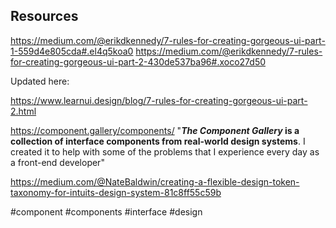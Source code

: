 ## Resources

https://medium.com/@erikdkennedy/7-rules-for-creating-gorgeous-ui-part-1-559d4e805cda#.el4q5koa0
https://medium.com/@erikdkennedy/7-rules-for-creating-gorgeous-ui-part-2-430de537ba96#.xoco27d50

Updated here:

https://www.learnui.design/blog/7-rules-for-creating-gorgeous-ui-part-2.html

https://component.gallery/components/ "**_The Component Gallery_ is a collection of interface components from real-world design systems**. I created it to help with some of the problems that I experience every day as a front-end developer"

https://medium.com/@NateBaldwin/creating-a-flexible-design-token-taxonomy-for-intuits-design-system-81c8ff55c59b

<!-- Keywords -->
#component #components #interface #design
<!-- /Keywords -->
